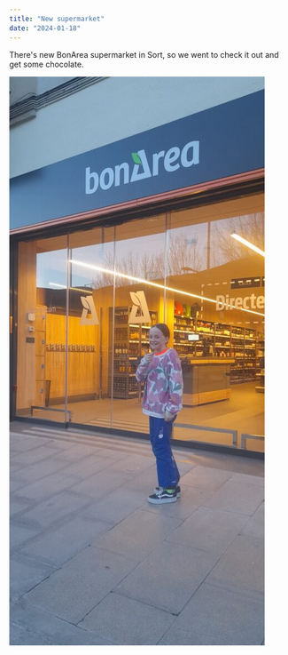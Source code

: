 ```yaml
---
title: "New supermarket"
date: "2024-01-18"
---
```


There's new BonArea supermarket in Sort, so we went to check it out and get some chocolate.

![](images/20240118_174156-461x1024.jpg)
